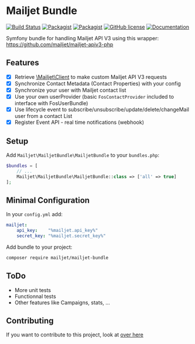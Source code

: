 # Mailjet Bundle

[![Build Status](https://travis-ci.org/mailjet/mailjetBundle.svg?branch=master)](https://travis-ci.org/mailjet/mailjetBundle)
[![Packagist](https://img.shields.io/packagist/v/mailjet/mailjet-bundle.svg)](https://packagist.org/packages/mailjet/mailjet-bundle)
[![Packagist](https://img.shields.io/packagist/dt/mailjet/mailjet-bundle.svg)](https://packagist.org/packages/mailjet/mailjet-bundle)
[![GitHub license](https://img.shields.io/badge/license-MIT-blue.svg)](https://github.com/mailjet/mailjetBundle/blob/master/LICENSE.md)
[![Documentation](https://img.shields.io/badge/documentation-gh--pages-blue.svg)](https://mailjet.github.io/mailjetBundle/)

Symfony bundle for handling Mailjet API V3 using this wrapper: <https://github.com/mailjet/mailjet-apiv3-php>

## Features

* [x] Retrieve [\Mailjet\Client](https://github.com/mailjet/mailjet-apiv3-php) to make custom Mailjet API V3 requests
* [x] Synchronize Contact Metadata (Contact Properties) with your config
* [x] Synchronize your user with Mailjet contact list
* [x] Use your own userProvider (basic `FosContactProvider` included to interface with FosUserBundle)
* [x] Use lifecycle event to subscribe/unsubscribe/update/delete/changeMail user from a contact List
* [x] Register Event API - real time notifications (webhook)

## Setup

Add `Mailjet\MailjetBundle\MailjetBundle` to your `bundles.php`:

```php
$bundles = [
    // ...
    Mailjet\MailjetBundle\MailjetBundle::class => ['all' => true]
];
```

## Minimal Configuration

In your `config.yml` add:

```yaml
mailjet:
    api_key:    "%mailjet.api_key%"
    secret_key: "%mailjet.secret_key%"
```

Add bundle to your project:

```bash
composer require mailjet/mailjet-bundle
```

## ToDo

* More unit tests
* Functionnal tests
* Other features like Campaigns, stats, ...

## Contributing

If you want to contribute to this project, look at [over here](CONTRIBUTING.md)
